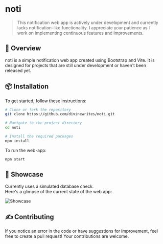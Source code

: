# noti

> This notification web app is actively under development and currently lacks notification-like functionality. I appreciate your patience as I  work on implementing continuous features and improvements.

## 🚀 Overview
noti is a simple notification web app created using Bootstrap and Vite. It is designed for projects that are still under development or haven't been released yet.

## 📦 Installation

To get started, follow these instructions:

```bash
# Clone or fork the repository
git clone https://github.com/divinewrites/noti.git

# Navigate to the project directory
cd noti

# Install the required packages
npm install
```

To run the web-app:

```bash
npm start
```

## 🌟 Showcase
Currently uses a simulated database check.
<br/>
Here's a glimpse of the current state of the web app:

![Showcase](https://media.discordapp.net/attachments/1021517178081660990/1183050852592783370/GIF_Recording_2023-12-09_at_9.20.22_AM.gif?ex=6586ecf7&is=657477f7&hm=453f8292e7c88aec9b92a43b01c6de2bf8fa5f2c461b8a15114b12cd73b9fb2a&=&width=763&height=530)

## ✍️ Contributing
If you notice an error in the code or have suggestions for improvement, feel free to create a pull request! Your contributions are welcome.
